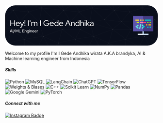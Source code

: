 ![GitHub Banner](img/github-header-image.png)

Welcome to my profile
I'm I Gede Andhika wirata A.K.A brandyka, AI & Machine learning engineer from Indonesia 

##### Skills
<p align="left">
  <img src="https://img.shields.io/badge/PYTHON-3776AB?style=for-the-badge&logo=python&logoColor=white" alt="Python"/>
  <img src="https://img.shields.io/badge/MYSQL-4479A1?style=for-the-badge&logo=mysql&logoColor=white" alt="MySQL"/>
  <img src="https://img.shields.io/badge/LANGCHAIN-224D4F?style=for-the-badge&logo=langchain&logoColor=white" alt="LangChain"/>
  <img src="https://img.shields.io/badge/CHATGPT-00A67E?style=for-the-badge&logo=openai&logoColor=white" alt="ChatGPT"/>
  <img src="https://img.shields.io/badge/TENSORFLOW-FF6F00?style=for-the-badge&logo=tensorflow&logoColor=white" alt="TensorFlow"/>
  <img src="https://img.shields.io/badge/WEIGHTS%20%26%20BIASES-FFBE00?style=for-the-badge&logo=wandb&logoColor=black" alt="Weights & Biases"/>
  <img src="https://img.shields.io/badge/C++-00599C?style=for-the-badge&logo=c%2B%2B&logoColor=white" alt="C++"/>
  <img src="https://img.shields.io/badge/SCIKIT%20LEARN-F7931E?style=for-the-badge&logo=scikit-learn&logoColor=white" alt="Scikit Learn"/>
  <img src="https://img.shields.io/badge/NUMPY-013243?style=for-the-badge&logo=numpy&logoColor=white" alt="NumPy"/>
  <img src="https://img.shields.io/badge/PANDAS-150458?style=for-the-badge&logo=pandas&logoColor=white" alt="Pandas"/>
  <img src="https://img.shields.io/badge/GOOGLE%20GEMINI-9B59B6?style=for-the-badge&logo=google&logoColor=white" alt="Google Gemini"/>
  <img src="https://img.shields.io/badge/PYTORCH-EE4C2C?style=for-the-badge&logo=pytorch&logoColor=white" alt="PyTorch"/>
</p>

##### Connect with me
[![Instagram Badge](https://img.shields.io/badge/Instagram-E4405F?style=for-the-badge&logo=instagram&logoColor=white)](https://www.instagram.com/brandyka_?igsh=amxhZWVxc2F0emhl)

